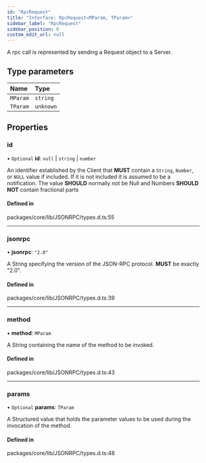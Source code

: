 ```yaml
---
id: "RpcRequest"
title: "Interface: RpcRequest<MParam, TParam>"
sidebar_label: "RpcRequest"
sidebar_position: 0
custom_edit_url: null
---
```


A rpc call is represented by sending a Request object to a Server.

## Type parameters

| Name | Type |
| :------ | :------ |
| `MParam` | `string` |
| `TParam` | `unknown` |

## Properties

### id

• `Optional` **id**: ``null`` \| `string` \| `number`

An identifier established by the Client that **MUST** contain a `String`, `Number`,
or `NULL` value if included.
If it is not included it is assumed to be a notification.
The value **SHOULD** normally not be Null and Numbers **SHOULD NOT** contain fractional parts

#### Defined in

packages/core/lib/JSONRPC/types.d.ts:55

___

### jsonrpc

• **jsonrpc**: ``"2.0"``

A String specifying the version of the JSON-RPC protocol. **MUST** be exactly "2.0".

#### Defined in

packages/core/lib/JSONRPC/types.d.ts:39

___

### method

• **method**: `MParam`

A String containing the name of the method to be invoked.

#### Defined in

packages/core/lib/JSONRPC/types.d.ts:43

___

### params

• `Optional` **params**: `TParam`

A Structured value that holds the parameter values
to be used during the invocation of the method.

#### Defined in

packages/core/lib/JSONRPC/types.d.ts:48
